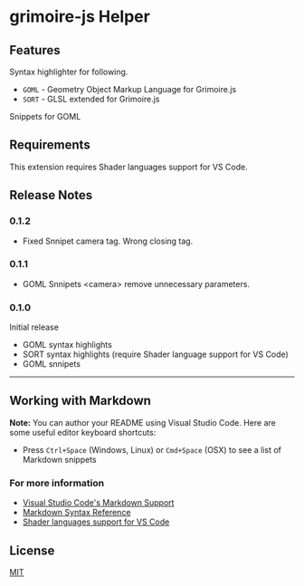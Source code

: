 # grimoire-js Helper

## Features

Syntax highlighter for following.
* `GOML` - Geometry Object Markup Language for Grimoire.js
* `SORT` - GLSL extended for Grimoire.js

Snippets for GOML

## Requirements

This extension requires Shader languages support for VS Code.

## Release Notes

### 0.1.2

- Fixed Snnipet camera tag. Wrong closing tag.

### 0.1.1

- GOML Snnipets &lt;camera&gt; remove unnecessary parameters.

### 0.1.0

Initial release 
- GOML syntax highlights
- SORT syntax highlights (require Shader language support for VS Code)
- GOML snnipets

-----------------------------------------------------------------------------------------------------------

## Working with Markdown

**Note:** You can author your README using Visual Studio Code.  Here are some useful editor keyboard shortcuts:

* Press `Ctrl+Space` (Windows, Linux) or `Cmd+Space` (OSX) to see a list of Markdown snippets

### For more information

* [Visual Studio Code's Markdown Support](http://code.visualstudio.com/docs/languages/markdown)
* [Markdown Syntax Reference](https://help.github.com/articles/markdown-basics/)
* [Shader languages support for VS Code](https://github.com/stef-levesque/vscode-shader)

## License

[MIT](LICENSE.md)